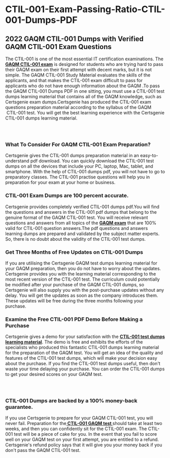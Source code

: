 # CTIL-001-Exam-Passing-Ratio-CTIL-001-Dumps-PDF<h2><strong>2022 GAQM CTIL-001 Dumps with Verified GAQM CTIL-001 Exam Questions</strong></h2> <p>The CTIL-001 is one of the most essential IT certification examinations. The <a href="https://www.certsgenie.com/gaqm/ctil-001-pdf-dumps"><strong>GAQM CTIL-001 exam</strong></a> is designed for students who are trying hard to pass their GAQM exam on their first attempt with decent marks, but it is not simple. The GAQM CTIL-001 Study Material evaluates the skills of the applicants, and that makes the CTIL-001 exam difficult to pass for applicants who do not have enough information about the GAQM .To pass the GAQM CTIL-001 Dumps PDF in one sitting, you must use a CTIL-001 test dumps learning material that contains all of the GAQM knowledge, such as Certsgenie exam dumps.Certsgenie has produced the CTIL-001 exam questions preparation material according to the syllabus of the GAQM &nbsp;CTIL-001 test. You will get the best learning experience with the Certsgenie CTIL-001 dumps learning material.</p> <p><a href="https://www.certsgenie.com/gaqm/ctil-001-pdf-dumps" style="display: block; padding: 1em 0; text-align: center; "><img alt="" src="https://blogger.googleusercontent.com/img/b/R29vZ2xl/AVvXsEgO1ePIT5bAw4JCg82qykRc71Xossn_88UmNiMiJgRPCnvDzaKhQmgO2X9bV6TpN9qSYVJJ2MjEumMb0t1ZgyR_gByLqDXQR_FduPn2erzRQTkt1pUFmkY3wfbx5jzrIcOP4S3cxMKHSr0iEiOidKyDYd_7NjYtfgpZ7b1lrGk-ShjLlyfynp8oFM4zYw/s1600/Banner%201.jpg" /></a></p> <h3><strong>What To Consider For GAQM CTIL-001 Exam Preparation?</strong></h3> <p>Certsgenie gives the CTIL-001 dumps preparation material in an easy-to-understand pdf download. You can quickly download the CTIL-001 test dumps on all the devices that include your PC, laptop, Mac, tablet, and smartphone. With the help of CTIL-001 dumps pdf, you will not have to go to preparatory classes. The CTIL-001 practise questions will help you in preparation for your exam at your home or business.</p> <h3><strong>CTIL-001 Exam Dumps are 100 percent accurate.</strong></h3> <p>Certsgenie provides completely verified CTIL-001 dumps pdf.You will find the questions and answers in the CTIL-001 pdf dumps that belong to the genuine format of the GAQM CTIL-001 test. You will receive relevant questions and answers from all topics of the <a href="https://www.certsgenie.com/gaqm/ctil-001-pdf-dumps"><strong>GAQM exam</strong></a> that are 100% valid for CTIL-001 question answers.The pdf questions and answers learning dumps are prepared and validated by the subject matter experts. So, there is no doubt about the validity of the CTIL-001 test dumps.</p> <h3><strong>Get Three Months of Free Updates on CTIL-001 Dumps</strong></h3> <p>If you are utilising the Certsgenie GAQM test dumps learning material for your GAQM preparation, then you do not have to worry about the updates. Certsgenie provides you with the learning material corresponding to the most recent version of the CTIL-001 test. The curriculum could potentially be modified after your purchase of the GAQM CTIL-001 dumps, so Certsgenie will also supply you with the post-purchase updates without any delay. You will get the updates as soon as the company introduces them. These updates will be free during the three months following your purchase.</p> <h3><strong>Examine the Free CTIL-001 PDF Demo Before Making a Purchase</strong></h3> <p>Certsgenie gives a demo for your satisfaction with the <a href="https://www.certsgenie.com/gaqm/ctil-001-pdf-dumps"><strong>CTIL-001 test dumps learning material</strong></a>. The demo is free and exhibits the efforts of the specialists who produced this fantastic CTIL-001 dumps learning material for the preparation of the GAQM test. You will get an idea of the quality and features of the CTIL-001 test dumps, which will make your decision easy about the purchase. If you find the CTIL-001 test dumps useful, then don&#39;t waste your time delaying your purchase. You can order the CTIL-001 dumps to get your desired scores on your GAQM test.</p> <p><a href="hhttps://www.certsgenie.com/gaqm/ctil-001-pdf-dumps" style="display: block; padding: 1em 0; text-align: center; "><img alt="" src="https://blogger.googleusercontent.com/img/b/R29vZ2xl/AVvXsEj3zfp26fobfEw_E3FMeUMaFamcWc-bKsu_525WK8ISqDEyAJkPKOLyeqHJzBXVvKwHP0bTNTERYvWWgOzvpG-DuQ_cPnNOJO1bUfVOHhAXJThy7cLobHgRdochHEeovcJnxpqjNiv-FNLMY1glEh7x833Q6cym5o0AmGhO9ufjgwPhihHJ9ovBp-j40g/s1600/banner%202.jpg" /></a></p> <h3><strong>CTIL-001 Dumps are backed by a 100% money-back guarantee.</strong></h3> <p>If you use Certsgenie to prepare for your GAQM CTIL-001 test, you will never fail. Preparation for the<a href="https://www.certsgenie.com/gaqm/ctil-001-pdf-dumps"><strong> CTIL-001 GAQM test </strong></a>should take at least two weeks, and then you can confidently sit for the CTIL-001 exam. The CTIL-001 test will be a piece of cake for you. In the event that you fail to score well on your GAQM test on your first attempt, you are entitled to a refund. Certsgenie&#39;s refund policy says that it will give you your money back if you don&#39;t pass the GAQM CTIL-001 test.</p>
